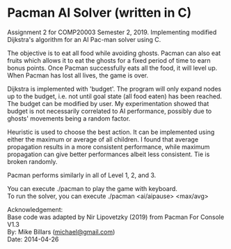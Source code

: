 # Pacman AI Solver (written in C)
Assignment 2 for COMP20003 Semester 2, 2019. Implementing modified Dijkstra's algorithm for an AI Pac-man solver using C.

The objective is to eat all food while avoiding ghosts. Pacman can also eat fruits which  allows it to eat the ghosts for a fixed period of time to earn bonus points. Once Pacman successfully eats all the food, it will level up. When Pacman has lost all lives, the game is over.

Dijkstra is implemented with 'budget'. The program will only expand nodes up to the budget, i.e. not until goal state (all food eaten) has been reached. The budget can be modified by user. My experimentation showed that budget is not necessarily correlated to AI performance, possibly due to ghosts' movements being a random factor.

Heuristic is used to choose the best action. It can be implemented using either the maximum or average of all children. I found that average propagation results in a more consistent performance, while maximum propagation can give better performances albeit less consistent. Tie is broken randomly.

Pacman performs similarly in all of Level 1, 2, and 3.

You can execute ./pacman <level> to play the game with keyboard.
<br /> To run the solver, you can execute ./pacman <level> <ai/aipause> <max/avg> <budget>

Acknowledgement:
<br />Base code was adapted by Nir Lipovetzky (2019) from Pacman For Console V1.3
<br />By: Mike Billars (michael@gmail.com)
<br />Date: 2014-04-26
